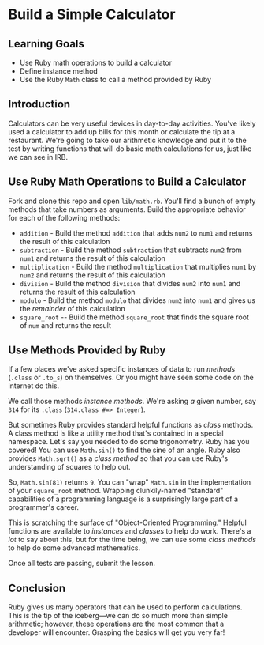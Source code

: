 # Build a Simple Calculator

## Learning Goals

- Use Ruby math operations to build a calculator
- Define instance method
- Use the Ruby `Math` class to call a method provided by Ruby

## Introduction

Calculators can be very useful devices in day-to-day activities. You've likely
used a calculator to add up bills for this month or calculate the tip at a
restaurant. We're going to take our arithmetic knowledge and put it to the test
by writing functions that will do basic math calculations for us, just like we
can see in IRB.

## Use Ruby Math Operations to Build a Calculator

Fork and clone this repo and open `lib/math.rb`. You'll find a bunch of empty
methods that take numbers as arguments. Build the appropriate behavior for each
of the following methods:

- `addition` - Build the method `addition` that adds `num2` to `num1` and returns the result of this calculation
- `subtraction` - Build the method `subtraction` that subtracts `num2` from
  `num1` and returns the result of this calculation
- `multiplication` - Build the method `multiplication` that multiplies `num1`
  by `num2` and returns the result of this calculation
- `division` - Build the method `division` that divides `num2` into `num1` and returns the result of this calculation
- `modulo` - Build the method `modulo` that divides `num2` into `num1` and gives
  us the _remainder_ of this calculation
- `square_root` -- Build the method `square_root` that finds the square root of
  `num` and returns the result

## Use Methods Provided by Ruby

If a few places we've asked specific instances of data to run _methods_
(`.class` or `.to_s`) on themselves. Or you might have seen some code on
the internet do this.

We call those methods _instance methods_. We're asking _a_ given number, say `314` for
its `.class` (`314.class #=> Integer`).

But sometimes Ruby provides standard helpful functions as _class_ methods. A
class method is like a utility method that's contained in a special namespace.
Let's say you needed to do some trigonometry. Ruby has you covered! You can use
`Math.sin()` to find the sine of an angle. Ruby also provides `Math.sqrt()` as a
_class method_ so that you can use Ruby's understanding of squares to help out.

So, `Math.sin(81)` returns `9`. You can "wrap" `Math.sin` in the implementation
of your `square_root` method. Wrapping clunkily-named "standard" capabilities
of a programming language is a surprisingly large part of a programmer's career.

This is scratching the surface of "Object-Oriented Programming." Helpful
functions are available to _instances_ and _classes_ to help do work. There's a
_lot_ to say about this, but for the time being, we can use some _class
methods_ to help do some advanced mathematics.

Once all tests are passing, submit the lesson.

## Conclusion

Ruby gives us many operators that can be used to perform calculations. This is
the tip of the iceberg—we can do so much more than simple arithmetic; however,
these operations are the most common that a developer will encounter. Grasping
the basics will get you very far!
